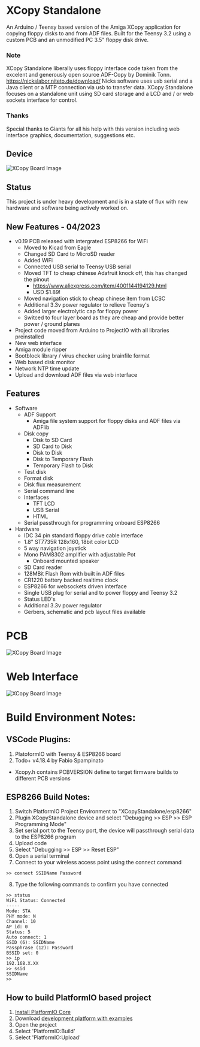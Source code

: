 # XCopy Standalone
An Arduino / Teensy based version of the Amiga XCopy application for copying floppy disks to and from ADF files. Built for the Teensy 3.2 using a custom PCB and an unmodified PC 3.5" floppy disk drive.

### Note
XCopy Standalone liberally uses floppy interface code taken from the excelent and generously open source ADF-Copy by Dominik Tonn. 
https://nickslabor.niteto.de/download/
Nicks software uses usb serial and a Java client or a MTP connection via usb to transfer data. XCopy Standalone focuses on a standalone unit using SD card storage and a LCD and / or web sockets interface for control.

### Thanks
Special thanks to Giants for all his help with this version including web interface graphics, documentation, suggestions etc.

## Device

![XCopy Board Image](https://github.com/AdamKeher/XCopyStandalone/blob/master/brd/photo.png)

## Status
This project is under heavy development and is in a state of flux with new hardware and software being actively worked on.

## New Features - 04/2023
* v0.19 PCB released with intergrated ESP8266 for WiFi
  * Moved to Kicad from Eagle
  * Changed SD Card to MicroSD reader
  * Added WiFi
  * Connected USB serial to Teensy USB serial
  * Moved TFT to cheap chinese Adafruit knock off, this has changed the pinout
    * https://www.aliexpress.com/item/4001144194129.html
    * USD $1.89!
  * Moved navigation stick to cheap chinese item from LCSC
  * Additional 3.3v power regulator to relieve Teensy's
  * Added larger electrolytic cap for floppy power
  * Switced to four layer board as they are cheap and provide better power / ground planes
* Project code moved from Arduino to ProjectIO with all libraries preinstalled
* New web interface
* Amiga module ripper
* Bootblock library / virus checker using brainfile format
* Web based disk monitor
* Network NTP time update
* Upload and download ADF files via web interface

## Features
* Software
  * ADF Support
    * Amiga file system support for floppy disks and ADF files via ADFlib
  * Disk copy
    * Disk to SD Card
    * SD Card to Disk
    * Disk to Disk
    * Disk to Temporary Flash
    * Temporary Flash to Disk
  * Test disk
  * Format disk
  * Disk flux measurement
  * Serial command line
  * Interfaces
    * TFT LCD
    * USB Serial
    * HTML
  * Serial passthrough for programming onboard ESP8266
* Hardware
  * IDC 34 pin standard floppy drive cable interface
  * 1.8" ST7735R 128x160, 18bit color LCD
  * 5 way navigation joystick
  * Mono PAM8302 amplifier with adjustable Pot
    * Onboard mounted speaker
  * SD Card reader
  * 128MBit Flash Rom with built in ADF files
  * CR1220 battery backed realtime clock
  * ESP8266 for websockets driven interface
  * Single USB plug for serial and to power floppy and Teensy 3.2
  * Status LED's
  * Additional 3.3v power regulator
  * Gerbers, schematic and pcb layout files available 

# PCB

![XCopy Board Image](https://github.com/AdamKeher/XCopyStandalone/blob/master/brd/pcb.png)

# Web Interface

![XCopy Board Image](https://github.com/AdamKeher/XCopyStandalone/blob/master/docs/web_interface.png)

# Build Environment Notes:

## VSCode Plugins:
1. PlatoformIO with Teensy & ESP8266 board 
2. Todo+ v4.18.4 by Fabio Spampinato

* Xcopy.h contains PCBVERSION define to target firmware builds to different PCB versions

## ESP8266 Build Notes:
1. Switch PlatformIO Project Environment to "XCopyStandalone/esp8266"
2. Plugin XCopyStandalone device and select "Debugging >> ESP >> ESP Programming Mode"
3. Set serial port to the Teensy port, the device will passthrough serial data to the ESP8266 program
4. Upload code
5. Select "Debugging >> ESP >> Reset ESP"
6. Open a serial terminal
7. Connect to your wireless access point using the connect command
```shell
>> connect SSIDName Password
```
8. Type the following commands to confirm you have connected
```shell
>> status
WiFi Status: Connected
-----
Mode: STA
PHY mode: N
Channel: 10
AP id: 0
Status: 5
Auto connect: 1
SSID (6): SSIDName
Passphrase (12): Password
BSSID set: 0
>> ip
192.168.X.XX
>> ssid
SSIDName
>>
```

## How to build PlatformIO based project

1. [Install PlatformIO Core](http://docs.platformio.org/page/core.html)
2. Download [development platform with examples](https://github.com/platformio/platform-teensy/archive/develop.zip)
3. Open the project
4. Select 'PlatformIO:Build'
5. Select 'PlatformIO:Upload'